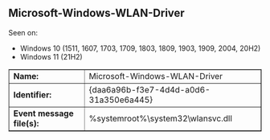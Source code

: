## Microsoft-Windows-WLAN-Driver

Seen on:
* Windows 10 (1511, 1607, 1703, 1709, 1803, 1809, 1903, 1909, 2004, 20H2)
* Windows 11 (21H2)

<table border="1" class="docutils">
  <tbody>
    <tr>
      <td><b>Name:</b></td>
      <td>Microsoft-Windows-WLAN-Driver</td>
    </tr>
    <tr>
      <td><b>Identifier:</b></td>
      <td>{daa6a96b-f3e7-4d4d-a0d6-31a350e6a445}</td>
    </tr>
    <tr>
      <td><b>Event message file(s):</b></td>
      <td>%systemroot%\system32\wlansvc.dll</td>
    </tr>
  </tbody>
</table>

&nbsp;

